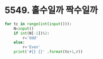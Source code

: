 # 5549. 홀수일까 짝수일까
```python
for tc in range(int(input())):
    N=input()
    if int(N[-1])%2:
        r='Odd'
    else:
        r='Even'
    print('#{} {}' .format(tc+1,r))
```